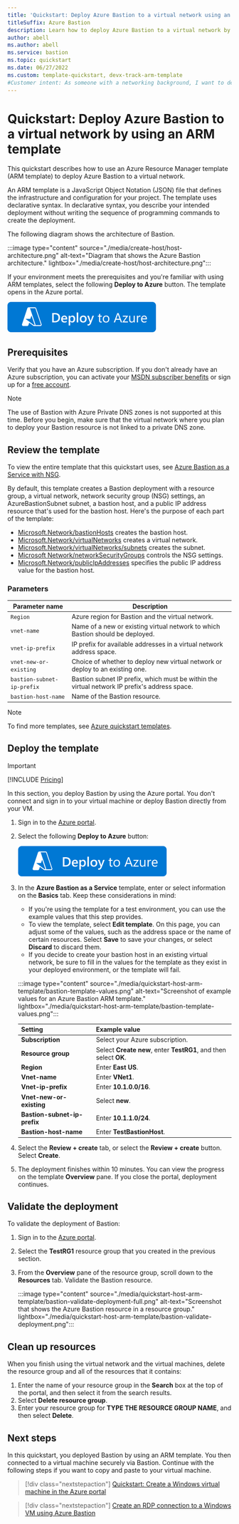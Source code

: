 ```yaml
---
title: 'Quickstart: Deploy Azure Bastion to a virtual network using an ARM template'
titleSuffix: Azure Bastion
description: Learn how to deploy Azure Bastion to a virtual network by using an Azure Resource Manager template.
author: abell
ms.author: abell
ms.service: bastion
ms.topic: quickstart 
ms.date: 06/27/2022
ms.custom: template-quickstart, devx-track-arm-template
#Customer intent: As someone with a networking background, I want to deploy Azure Bastion to a virtual machine by using an ARM template.
---
```



# Quickstart: Deploy Azure Bastion to a virtual network by using an ARM template

This quickstart describes how to use an Azure Resource Manager template (ARM template) to deploy Azure Bastion to a virtual network.

An ARM template is a JavaScript Object Notation (JSON) file that defines the infrastructure and configuration for your project. The template uses declarative syntax. In declarative syntax, you describe your intended deployment without writing the sequence of programming commands to create the deployment.

The following diagram shows the architecture of Bastion.

:::image type="content" source="./media/create-host/host-architecture.png" alt-text="Diagram that shows the Azure Bastion architecture." lightbox="./media/create-host/host-architecture.png":::

If your environment meets the prerequisites and you're familiar with using ARM templates, select the following **Deploy to Azure** button. The template opens in the Azure portal.

[![Deploy to Azure](../media/template-deployments/deploy-to-azure.svg)](https://portal.azure.com/#create/Microsoft.Template/uri/https%3a%2f%2fraw.githubusercontent.com%2fAzure%2fazure-quickstart-templates%2fmaster%2fquickstarts%2fmicrosoft.network%2fazure-bastion-nsg%2fazuredeploy.json)

## Prerequisites

Verify that you have an Azure subscription. If you don't already have an Azure subscription, you can activate your [MSDN subscriber benefits](https://azure.microsoft.com/pricing/member-offers/msdn-benefits-details) or sign up for a [free account](https://azure.microsoft.com/pricing/free-trial).

> [!NOTE]
> The use of Bastion with Azure Private DNS zones is not supported at this time. Before you begin, make sure that the virtual network where you plan to deploy your Bastion resource is not linked to a private DNS zone.

## Review the template

To view the entire template that this quickstart uses, see [Azure Bastion as a Service with NSG](https://azure.microsoft.com/resources/templates/azure-bastion-nsg/).

By default, this template creates a Bastion deployment with a resource group, a virtual network, network security group (NSG) settings, an AzureBastionSubnet subnet, a bastion host, and a public IP address resource that's used for the bastion host. Here's the purpose of each part of the template:

* [Microsoft.Network/bastionHosts](/azure/templates/microsoft.network/bastionhosts) creates the bastion host.
* [Microsoft.Network/virtualNetworks](/azure/templates/microsoft.network/virtualnetworks) creates a virtual network.
* [Microsoft.Network/virtualNetworks/subnets](/azure/templates/microsoft.network/virtualnetworks/subnets) creates the subnet.
* [Microsoft Network/networkSecurityGroups](/azure/templates/microsoft.network/virtualnetworks/subnets) controls the NSG settings.
* [Microsoft.Network/publicIpAddresses](/azure/templates/microsoft.network/publicIpAddresses) specifies the public IP address value for the bastion host.

### Parameters

| Parameter name           | Description                                                                          |
|--------------------------|--------------------------------------------------------------------------------------|
| `Region`                   | Azure region for Bastion and the virtual network.                                        |
| `vnet-name`                | Name of a new or existing virtual network to which Bastion should be deployed.   |
| `vnet-ip-prefix`           | IP prefix for available addresses in a virtual network address space.                  |
| `vnet-new-or-existing`     | Choice of whether to deploy new virtual network or deploy to an existing one.          |
| `bastion-subnet-ip-prefix` | Bastion subnet IP prefix, which must be within the virtual network IP prefix's address space. |
| `bastion-host-name`        | Name of the Bastion resource.                                                      |

> [!NOTE]
> To find more templates, see [Azure quickstart templates](https://azure.microsoft.com/resources/templates/?resourceType=Microsoft.Network&pageNumber=1&sort=Popular).

## Deploy the template

> [!IMPORTANT]
> [!INCLUDE [Pricing](../../includes/bastion-pricing.md)]

In this section, you deploy Bastion by using the Azure portal. You don't connect and sign in to your virtual machine or deploy Bastion directly from your VM.

1. Sign in to the [Azure portal](https://portal.azure.com).
1. Select the following **Deploy to Azure** button:

     [![Deploy to Azure](../media/template-deployments/deploy-to-azure.svg)](https://portal.azure.com/#create/Microsoft.Template/uri/https%3a%2f%2fraw.githubusercontent.com%2fAzure%2fazure-quickstart-templates%2fmaster%2fquickstarts%2fmicrosoft.network%2fazure-bastion-nsg%2fazuredeploy.json)

1. In the **Azure Bastion as a Service** template, enter or select information on the **Basics** tab. Keep these considerations in mind:

   * If you're using the template for a test environment, you can use the example values that this step provides.
   * To view the template, select **Edit template**. On this page, you can adjust some of the values, such as the address space or the name of certain resources. Select **Save** to save your changes, or select **Discard** to discard them.
   * If you decide to create your bastion host in an existing virtual network, be sure to fill in the values for the template as they exist in your deployed environment, or the template will fail.

    :::image type="content" source="./media/quickstart-host-arm-template/bastion-template-values.png" alt-text="Screenshot of example values for an Azure Bastion ARM template." lightbox="./media/quickstart-host-arm-template/bastion-template-values.png":::

   | Setting                  | Example value             |
   |--------------------------|--------------------------------|
   | **Subscription**             | Select your Azure subscription. |
   | **Resource group**           |Select **Create new**, enter **TestRG1**, and then select **OK**.             |
   | **Region**                   | Enter **East US**.              |
   | **Vnet-name**                | Enter **VNet1**.                |
   | **Vnet-ip-prefix**           | Enter **10.1.0.0/16**.          |
   | **Vnet-new-or-existing**     | Select **new**.          |
   | **Bastion-subnet-ip-prefix** | Enter **10.1.1.0/24**.          |
   | **Bastion-host-name**        | Enter **TestBastionHost**.      |

1. Select the **Review + create** tab, or select the **Review + create** button. Select **Create**.
1. The deployment finishes within 10 minutes. You can view the progress on the template **Overview** pane. If you close the portal, deployment continues.

## Validate the deployment

To validate the deployment of Bastion:

1. Sign in to the [Azure portal](https://portal.azure.com).
1. Select the **TestRG1** resource group that you created in the previous section.
1. From the **Overview** pane of the resource group, scroll down to the **Resources** tab. Validate the Bastion resource.

   :::image type="content" source="./media/quickstart-host-arm-template/bastion-validate-deployment-full.png" alt-text="Screenshot that shows the Azure Bastion resource in a resource group." lightbox="./media/quickstart-host-arm-template/bastion-validate-deployment.png":::

## Clean up resources

When you finish using the virtual network and the virtual machines, delete the resource group and all of the resources that it contains:

1. Enter the name of your resource group in the **Search** box at the top of the portal, and then select it from the search results.
1. Select **Delete resource group**.
1. Enter your resource group for **TYPE THE RESOURCE GROUP NAME**, and then select **Delete**.

## Next steps

In this quickstart, you deployed Bastion by using an ARM template. You then connected to a virtual machine securely via Bastion. Continue with the following steps if you want to copy and paste to your virtual machine.

> [!div class="nextstepaction"]
> [Quickstart: Create a Windows virtual machine in the Azure portal](../virtual-machines/windows/quick-create-portal.md)

> [!div class="nextstepaction"]
> [Create an RDP connection to a Windows VM using Azure Bastion](../bastion/bastion-connect-vm-rdp-windows.md)
